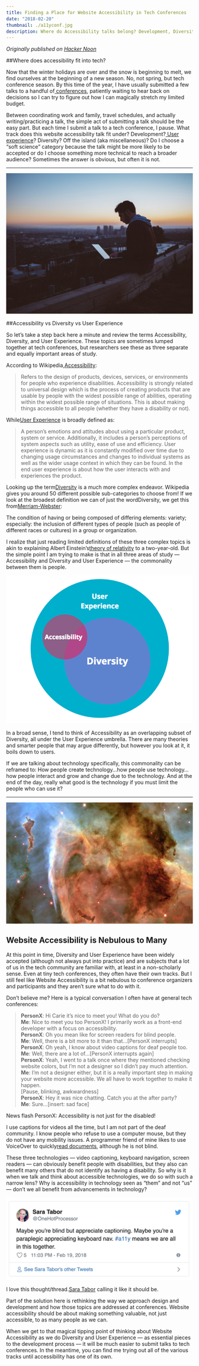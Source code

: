 ```yaml
---
title: Finding a Place for Website Accessibility in Tech Conferences
date: "2018-02-20"
thumbnail: ./a11yconf.jpg
description: Where do Accessibility talks belong? Development, Diversity, or UX tracks? On its own? So many track choices, so little time.
---
```


<em>Originally published on <a href="https://hackernoon.com/finding-a-place-for-website-accessibility-in-tech-conferences-4b1d2d4e2371" target="_blank">Hacker Noon</a></em>

##Where does accessibility fit into tech?

<p>Now that the winter holidays are over and the snow is beginning to melt, we find ourselves at the beginning of a new season. No, not spring, but tech conference season. By this time of the year, I have usually submitted a few talks to a handful of</span><span><a class="c3" href="https://www.google.com/url?q=https://hackernoon.com/tagged/conferences&amp;sa=D&amp;ust=1560140953194000">&nbsp;</a></span><span class="c6"><a class="c3" href="https://www.google.com/url?q=https://hackernoon.com/tagged/conferences&amp;sa=D&amp;ust=1560140953194000">conferences</a></span><span class="c0">, patiently waiting to hear back on decisions so I can try to figure out how I can magically stretch my limited budget.</span></p><p class="c1"><span>Between coordinating work and family, travel schedules, and actually writing/practicing a talk, the simple act of submitting a talk should be the easy part. But each time I submit a talk to a tech conference, I pause. What track does this website accessibility talk fit under? Development?</span><span><a class="c3" href="https://www.google.com/url?q=https://hackernoon.com/tagged/user-experience&amp;sa=D&amp;ust=1560140953195000">&nbsp;</a></span><span class="c6"><a class="c3" href="https://www.google.com/url?q=https://hackernoon.com/tagged/user-experience&amp;sa=D&amp;ust=1560140953195000">User experience</a></span><span class="c0">? Diversity? Off the island (aka miscellaneous)? Do I choose a “soft science” category because the talk might be more likely to be accepted or do I choose something more technical to reach a broader audience? Sometimes the answer is obvious, but often it is not.</span></p>

<hr>

<div class="kg-card kg-image-card kg-width-medium">

![a11y-conference](./a11yconf1.jpg)

</div>

##Accessibility vs Diversity vs User Experience
<p class="c1"><span>So let’s take a step back here a minute and review the terms </span><span class="c2">Accessibility</span><span>, </span><span class="c2">Diversity</span><span>, and </span><span class="c2">User Experience</span><span class="c0">. These topics are sometimes lumped together at tech conferences, but researchers see these as three separate and equally important areas of study.</span></p><p class="c1"><span>According to Wikipedia,</span><a class="c3" href="https://www.google.com/url?q=https://en.wikipedia.org/wiki/Accessibility&amp;sa=D&amp;ust=1560140953197000">Accessibility</a></span><span class="c0">:</span></p><p class="c1"><span class="c0"><blockquote>Refers to the design of products, devices, services, or environments for people who experience disabilities. Accessibility is strongly related to universal design which is the process of creating products that are usable by people with the widest possible range of abilities, operating within the widest possible range of situations. This is about making things accessible to all people (whether they have a disability or not).</blockquote></span></p><p class="c1"><span>While</span><span class="c6"><a class="c3" href="https://www.google.com/url?q=https://en.wikipedia.org/wiki/User_experience&amp;sa=D&amp;ust=1560140953198000">User Experience</a></span> is broadly defined as:</p><p class="c1"><span class="c0"><blockquote>A person’s emotions and attitudes about using a particular product, system or service. Additionally, it includes a person’s perceptions of system aspects such as utility, ease of use and efficiency. User experience is dynamic as it is constantly modified over time due to changing usage circumstances and changes to individual systems as well as the wider usage context in which they can be found. In the end user experience is about how the user interacts with and experiences the product.</blockquote></span></p><p class="c1"><span>Looking up the term</span><span class="c6"><a class="c3" href="https://www.google.com/url?q=https://en.wikipedia.org/wiki/Diversity&amp;sa=D&amp;ust=1560140953199000">Diversity</a></span><span> is a much more complex endeavor. Wikipedia gives you around 50 different possible sub-categories to choose from! If we look at the broadest definition we can of just the </span><span class="c2">word</span><span>Diversity, we get this from</span><span class="c6"><a class="c3" href="https://www.google.com/url?q=https://www.merriam-webster.com/dictionary/diversity&amp;sa=D&amp;ust=1560140953199000">Merriam-Webster</a></span><span class="c0">:</span></p><p class="c1"><span>The condition of having or being composed of differing elements: variety; </span><span class="c2">especially</span><span class="c0">: the inclusion of different types of people (such as people of different races or cultures) in a group or organization.</span></p><p class="c1"><span>I realize that just reading limited definitions of these three complex topics is akin to explaining Albert Einstein’s</span><span class="c6"><a class="c3" href="https://www.google.com/url?q=https://en.wikipedia.org/wiki/General_relativity&amp;sa=D&amp;ust=1560140953200000">theory of relativity</a></span><span>&nbsp;to a two-year-old. But the simple point I am trying to make is that in all three areas of study — </span><span class="c2">Accessibility</span><span>&nbsp;and </span><span class="c2">Diversity</span><span>&nbsp;and </span><span class="c2">User Experience</span><span class="c0">&nbsp;— the commonality between them is people.</span></p>

<div class="kg-card kg-image-card kg-width-medium">

![a11y-conference](./a11yconf2.png)

</div>

In a broad sense, I tend to think of Accessibility as an overlapping subset of Diversity, all under the User Experience umbrella. There are many theories and smarter people that may argue differently, but however you look at it, it boils down to users.

If we are talking about technology specifically, this commonality can be reframed to: How people create technology…how people use technology…how people interact and grow and change due to the technology. And at the end of the day, really what good is the technology if you must limit the people who can use it?

<hr>

<div class="kg-card kg-image-card kg-width-medium">

![a11y-conference](./a11yconf3.jpg)

</div>

<h2 class="c11" id="h.im99myoh2htz"><span class="c4">Website Accessibility is Nebulous to Many</span></h2><p class="c1"><span>At this point in time, </span><span class="c2">Diversity</span><span>&nbsp;and </span><span class="c2">User Experience</span><span>&nbsp;have been widely accepted (although not always put into practice) and are subjects that a lot of us in the tech community are familiar with, at least in a non-scholarly sense. Even at tiny tech conferences, they often have their own tracks. But I still feel like </span><span class="c2">Website Accessibility</span><span class="c0">&nbsp;is a bit nebulous to conference organizers and participants and they aren’t sure what to do with it.</span></p><p class="c1"><span class="c0">Don’t believe me? Here is a typical conversation I often have at general tech conferences:</span></p><blockquote name="9060" id="9060" class="graf graf--blockquote graf-after--p"><strong class="markup--strong markup--blockquote-strong">PersonX</strong>: Hi Carie it’s nice to meet you! What do you do?<br><strong class="markup--strong markup--blockquote-strong">Me</strong>: Nice to meet you too PersonX! I primarily work as a front-end developer with a focus on accessibility.<br><strong class="markup--strong markup--blockquote-strong">PersonX</strong>: Oh you mean like for screen readers for blind people.<br><strong class="markup--strong markup--blockquote-strong">Me</strong>: Well, there is a bit more to it than that…[PersonX interrupts]<br><strong class="markup--strong markup--blockquote-strong">PersonX</strong>: Oh yeah, I know about video captions for deaf people too.<br><strong class="markup--strong markup--blockquote-strong">Me</strong>: Well, there are a lot of…[PersonX interrupts again]<br><strong class="markup--strong markup--blockquote-strong">PersonX</strong>: Yeah, I went to a talk once where they mentioned checking website colors, but I’m not a designer so I didn’t pay much attention.<br><strong class="markup--strong markup--blockquote-strong">Me</strong>: I’m not a designer either, but it is a really important step in making your website more accessible. We all have to work together to make it happen.<br>[Pause, blinking, awkwardness]<br><strong class="markup--strong markup--blockquote-strong">PersonX</strong>: Hey it was nice chatting. Catch you at the after party?<br><strong class="markup--strong markup--blockquote-strong">Me</strong>: Sure…[insert: sad face]</blockquote>

<p class="c1"><span class="c0">News flash PersonX: Accessibility is not just for the disabled!</span></p><p class="c1"><span>I use captions for videos all the time, but I am not part of the deaf community. I know people who refuse to use a computer mouse, but they do not have any mobility issues. A programmer friend of mine likes to use VoiceOver to quickly</span><span class="c6"><a class="c3" href="https://www.google.com/url?q=https://www.apple.com/voiceover/info/guide/_1128.html&amp;sa=D&amp;ust=1560140953204000">read documents</a></span><span class="c0">, although he is not blind.</span></p><p class="c1"><span class="c0">These three technologies — video captioning, keyboard navigation, screen readers — can obviously benefit people with disabilities, but they also can benefit many others that do not identify as having a disability. So why is it when we talk and think about accessible technologies, we do so with such a narrow lens? Why is accessibility in technology seen as “them” and not “us” — don’t we all benefit from advancements in technology?</span></p>

<div class="kg-card kg-image-card kg-width-medium">

![a11y-conference](./a11yconf4.png)

</div>

<p class="c1"><span>I love this thought/thread.</span><span class="c6"><a class="c3" href="https://www.google.com/url?q=https://twitter.com/OneHotProcessor&amp;sa=D&amp;ust=1560140953205000">Sara Tabor</a></span><span class="c0">&nbsp;calling it like it should be.</span></p><p class="c1"><span>Part of the solution here is rethinking the way we approach design and development and how those topics are addressed at conferences. Website accessibility should be about making something </span><span class="c7">valuable</span><span class="c0">, not just accessible, to as many people as we can.</span></p><p class="c1"><span>When we get to that magical tipping point of thinking about </span><span class="c2">Website Accessibility</span><span>&nbsp;as we do </span><span class="c2">Diversity</span><span>&nbsp;and </span><span class="c2">User Experience — </span><span class="c0">as essential pieces to the development process — it will be much easier to submit talks to tech conferences. In the meantime, you can find me trying out all of the various tracks until accessibility has one of its own.</span></p><p class="c1 c5"><span class="c0"></span></p>